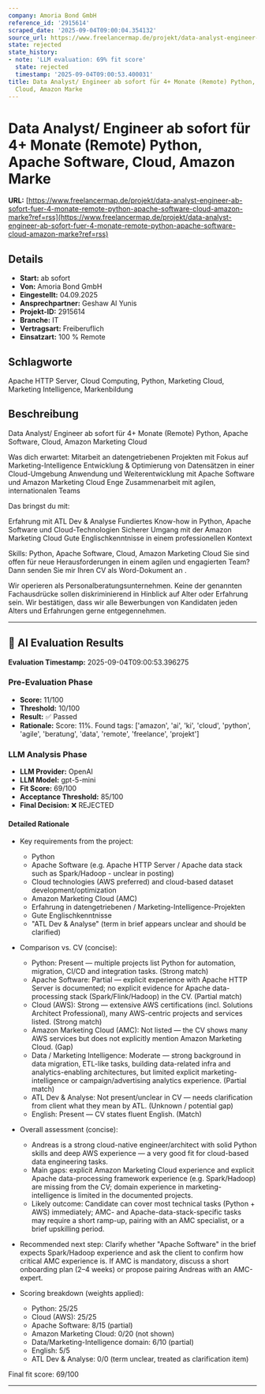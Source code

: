 ```yaml
---
company: Amoria Bond GmbH
reference_id: '2915614'
scraped_date: '2025-09-04T09:00:04.354132'
source_url: https://www.freelancermap.de/projekt/data-analyst-engineer-ab-sofort-fuer-4-monate-remote-python-apache-software-cloud-amazon-marke?ref=rss
state: rejected
state_history:
- note: 'LLM evaluation: 69% fit score'
  state: rejected
  timestamp: '2025-09-04T09:00:53.400031'
title: Data Analyst/ Engineer ab sofort für 4+ Monate (Remote) Python, Apache Software,
  Cloud, Amazon Marke
---
```



# Data Analyst/ Engineer ab sofort für 4+ Monate (Remote) Python, Apache Software, Cloud, Amazon Marke
**URL:** [https://www.freelancermap.de/projekt/data-analyst-engineer-ab-sofort-fuer-4-monate-remote-python-apache-software-cloud-amazon-marke?ref=rss](https://www.freelancermap.de/projekt/data-analyst-engineer-ab-sofort-fuer-4-monate-remote-python-apache-software-cloud-amazon-marke?ref=rss)
## Details
- **Start:** ab sofort
- **Von:** Amoria Bond GmbH
- **Eingestellt:** 04.09.2025
- **Ansprechpartner:** Geshaw Al Yunis
- **Projekt-ID:** 2915614
- **Branche:** IT
- **Vertragsart:** Freiberuflich
- **Einsatzart:** 100
                                                % Remote

## Schlagworte
Apache HTTP Server, Cloud Computing, Python, Marketing Cloud, Marketing Intelligence, Markenbildung

## Beschreibung
Data Analyst/ Engineer ab sofort für 4+ Monate (Remote)
Python, Apache Software, Cloud, Amazon Marketing Cloud

Was dich erwartet:
Mitarbeit an datengetriebenen Projekten mit Fokus auf Marketing-Intelligence
Entwicklung & Optimierung von Datensätzen in einer Cloud-Umgebung
Anwendung und Weiterentwicklung mit Apache Software und Amazon Marketing Cloud
Enge Zusammenarbeit mit agilen, internationalen Teams

Das bringst du mit:

Erfahrung mit ATL Dev & Analyse
Fundiertes Know-how in Python, Apache Software und Cloud-Technologien
Sicherer Umgang mit der Amazon Marketing Cloud
Gute Englischkenntnisse in einem professionellen Kontext

Skills: Python, Apache Software, Cloud, Amazon Marketing Cloud
Sie sind offen für neue Herausforderungen in einem agilen und engagierten Team? Dann senden Sie mir Ihren CV als Word-Dokument an .

Wir operieren als Personalberatungsunternehmen. Keine der genannten Fachausdrücke sollen diskriminierend in Hinblick auf Alter oder Erfahrung sein. Wir bestätigen, dass wir alle Bewerbungen von Kandidaten jeden Alters und Erfahrungen gerne entgegennehmen.

---

## 🤖 AI Evaluation Results

**Evaluation Timestamp:** 2025-09-04T09:00:53.396275

### Pre-Evaluation Phase
- **Score:** 11/100
- **Threshold:** 10/100
- **Result:** ✅ Passed
- **Rationale:** Score: 11%. Found tags: ['amazon', 'ai', 'ki', 'cloud', 'python', 'agile', 'beratung', 'data', 'remote', 'freelance', 'projekt']

### LLM Analysis Phase
- **LLM Provider:** OpenAI
- **LLM Model:** gpt-5-mini
- **Fit Score:** 69/100
- **Acceptance Threshold:** 85/100
- **Final Decision:** ❌ REJECTED

#### Detailed Rationale
- Key requirements from the project:
  - Python
  - Apache Software (e.g. Apache HTTP Server / Apache data stack such as Spark/Hadoop - unclear in posting)
  - Cloud technologies (AWS preferred) and cloud-based dataset development/optimization
  - Amazon Marketing Cloud (AMC)
  - Erfahrung in datengetriebenen / Marketing-Intelligence-Projekten
  - Gute Englischkenntnisse
  - "ATL Dev & Analyse" (term in brief appears unclear and should be clarified)

- Comparison vs. CV (concise):
  - Python: Present — multiple projects list Python for automation, migration, CI/CD and integration tasks. (Strong match)
  - Apache Software: Partial — explicit experience with Apache HTTP Server is documented; no explicit evidence for Apache data-processing stack (Spark/Flink/Hadoop) in the CV. (Partial match)
  - Cloud (AWS): Strong — extensive AWS certifications (incl. Solutions Architect Professional), many AWS-centric projects and services listed. (Strong match)
  - Amazon Marketing Cloud (AMC): Not listed — the CV shows many AWS services but does not explicitly mention Amazon Marketing Cloud. (Gap)
  - Data / Marketing Intelligence: Moderate — strong background in data migration, ETL-like tasks, building data-related infra and analytics-enabling architectures, but limited explicit marketing-intelligence or campaign/advertising analytics experience. (Partial match)
  - ATL Dev & Analyse: Not present/unclear in CV — needs clarification from client what they mean by ATL. (Unknown / potential gap)
  - English: Present — CV states fluent English. (Match)

- Overall assessment (concise):
  - Andreas is a strong cloud-native engineer/architect with solid Python skills and deep AWS experience — a very good fit for cloud-based data engineering tasks.
  - Main gaps: explicit Amazon Marketing Cloud experience and explicit Apache data-processing framework experience (e.g. Spark/Hadoop) are missing from the CV; domain experience in marketing-intelligence is limited in the documented projects.
  - Likely outcome: Candidate can cover most technical tasks (Python + AWS) immediately; AMC- and Apache-data-stack-specific tasks may require a short ramp-up, pairing with an AMC specialist, or a brief upskilling period.

- Recommended next step: Clarify whether "Apache Software" in the brief expects Spark/Hadoop experience and ask the client to confirm how critical AMC experience is. If AMC is mandatory, discuss a short onboarding plan (2–4 weeks) or propose pairing Andreas with an AMC-expert.

- Scoring breakdown (weights applied):
  - Python: 25/25
  - Cloud (AWS): 25/25
  - Apache Software: 8/15 (partial)
  - Amazon Marketing Cloud: 0/20 (not shown)
  - Data/Marketing-Intelligence domain: 6/10 (partial)
  - English: 5/5
  - ATL Dev & Analyse: 0/0 (term unclear, treated as clarification item)

Final fit score: 69/100

---
